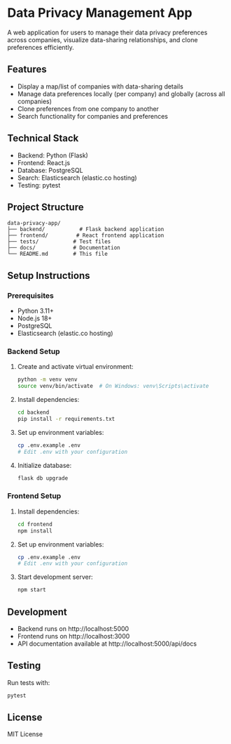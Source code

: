 # Data Privacy Management App

A web application for users to manage their data privacy preferences across companies, visualize data-sharing relationships, and clone preferences efficiently.

## Features

- Display a map/list of companies with data-sharing details
- Manage data preferences locally (per company) and globally (across all companies)
- Clone preferences from one company to another
- Search functionality for companies and preferences

## Technical Stack

- Backend: Python (Flask)
- Frontend: React.js
- Database: PostgreSQL
- Search: Elasticsearch (elastic.co hosting)
- Testing: pytest

## Project Structure

```
data-privacy-app/
├── backend/           # Flask backend application
├── frontend/         # React frontend application
├── tests/           # Test files
├── docs/            # Documentation
└── README.md        # This file
```

## Setup Instructions

### Prerequisites

- Python 3.11+
- Node.js 18+
- PostgreSQL
- Elasticsearch (elastic.co hosting)

### Backend Setup

1. Create and activate virtual environment:
   ```bash
   python -m venv venv
   source venv/bin/activate  # On Windows: venv\Scripts\activate
   ```

2. Install dependencies:
   ```bash
   cd backend
   pip install -r requirements.txt
   ```

3. Set up environment variables:
   ```bash
   cp .env.example .env
   # Edit .env with your configuration
   ```

4. Initialize database:
   ```bash
   flask db upgrade
   ```

### Frontend Setup

1. Install dependencies:
   ```bash
   cd frontend
   npm install
   ```

2. Set up environment variables:
   ```bash
   cp .env.example .env
   # Edit .env with your configuration
   ```

3. Start development server:
   ```bash
   npm start
   ```

## Development

- Backend runs on http://localhost:5000
- Frontend runs on http://localhost:3000
- API documentation available at http://localhost:5000/api/docs

## Testing

Run tests with:
```bash
pytest
```

## License

MIT License 